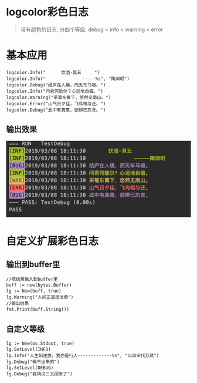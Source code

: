 # logcolor彩色日志
> 带有颜色的日志, 分四个等级, debug < info < warning < error


# 基本应用
```
logcolor.Info("      饮酒·其五     ")
logcolor.Info("              -----%s", "陶渊明")
logcolor.Debug("结庐在人境，而无车马喧。")
logcolor.Info("问君何能尔？心远地自偏。")
logcolor.Warning("采菊东篱下，悠然见南山。")
logcolor.Error("山气日夕佳，飞鸟相与还。")
logcolor.Debug("此中有真意，欲辨已忘言。")
```

## 输出效果
![](picture/4.jpg)

# 自定义扩展彩色日志

## 输出到buffer里
```
//把结果输入到buffer里
buff := new(bytes.Buffer)
lg := New(buff, true)
lg.Warning("人间正道是沧桑")
//输出结果
fmt.Print(buff.String())
```

## 自定义等级

```
lg := New(os.Stdout, true)
lg.SetLevel(INFO)
lg.Info("人生如逆旅，我亦是行人-------------%s", "出自宋代苏轼")
lg.Debug("输不出来的")
lg.SetLevel(DEBUG)
lg.Debug("我胡汉三又回来了")
```